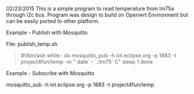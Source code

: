 02/23/2015
This is a simple program to read temperature from lm75a through i2c bus.
Program was design to build on Openwrt Environment but can be easily ported
to other platform.

Example - Publish with Mosquitto

File: publish_temp.sh
<blockquote>
#!/bin/ash
while :
do
        mosquitto_pub -h iot.eclipse.org -p 1883 -t project4fun/temp -m "`date` - `./lm75` C"
        sleep 1
done
</blockquote>
Example - Subscribe with Mosquitto

mosquitto_sub -h iot.eclipse.org -p 1883 -t project4fun/temp


